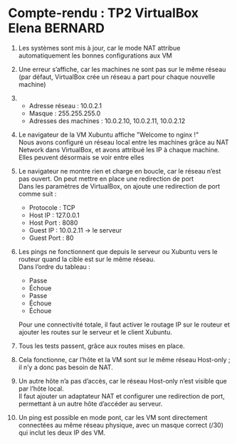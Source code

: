# Compte-rendu : TP2 VirtualBox Elena BERNARD
  
1.   
   Les systèmes sont mis à jour, car le mode NAT attribue automatiquement les bonnes configurations aux VM
  
2.   
   Une erreur s’affiche, car les machines ne sont pas sur le même réseau (par défaut, VirtualBox crée un réseau a part pour chaque nouvelle machine)
  
3.   
   * Adresse réseau : 10.0.2.1  
   * Masque : 255.255.255.0  
   * Adresses des machines : 10.0.2.10, 10.0.2.11, 10.0.2.12  
  
4.   
   Le navigateur de la VM Xubuntu affiche "Welcome to nginx !"  
   Nous avons configuré un réseau local entre les machines grâce au NAT Network dans VirtualBox, et avons attribué les IP à chaque machine. Elles peuvent désormais se voir entre elles  
  
5.   
   Le navigateur ne montre rien et charge en boucle, car le réseau n’est pas ouvert. On peut mettre en place une redirection de port  
   Dans les paramètres de VirtualBox, on ajoute une redirection de port comme suit :  
   * Protocole : TCP  
   * Host IP : 127.0.0.1  
   * Host Port : 8080  
   * Guest IP : 10.0.2.11 -> le serveur
   * Guest Port : 80  
  
6. 
   Les pings ne fonctionnent que depuis le serveur ou Xubuntu vers le routeur quand la cible est sur le même réseau.  
   Dans l’ordre du tableau :  
   * Passe  
   * Échoue  
   * Passe  
   * Échoue  
   * Échoue  
  
   Pour une connectivité totale, il faut activer le routage IP sur le routeur et ajouter les routes sur le serveur et le client Xubuntu.  
  
7.   
   Tous les tests passent, grâce aux routes mises en place.  
  
8.   
   Cela fonctionne, car l’hôte et la VM sont sur le même réseau Host-only ; il n’y a donc pas besoin de NAT.  
  
9.   
   Un autre hôte n’a pas d’accès, car le réseau Host-only n’est visible que par l’hôte local.  
   Il faut ajouter un adaptateur NAT et configurer une redirection de port, permettant à un autre hôte d’accéder au serveur.  
  
10.   
    Un ping est possible en mode pont, car les VM sont directement connectées au même réseau physique, avec un masque correct (/30) qui inclut les deux IP des VM.
  